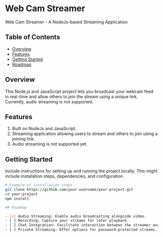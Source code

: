 # Web Cam Streamer

Web Cam Streamer  - A NodeJs-based Streaming Application

## Table of Contents

- [Overview](#overview)
- [Features](#features)
- [Getting Started](#getting-started)
- [Roadmap](#roadmap)

## Overview

This Node.js and JavaScript project lets you broadcast your webcam feed in real-time and allow others to join the stream using a unique link. Currently, audio streaming is not supported.

## Features

1. Built on NodeJs and JavaScript.
2. Streaming application allowing users to stream and others to join using a joining link.
3. Audio streaming is not supported yet.

## Getting Started

Include instructions for setting up and running the project locally. This might include installation steps, dependencies, and configuration.

```bash
# Example of installation steps
git clone https://github.com/your-username/your-project.git
cd your-project
npm install

## Roadmap

- [x] Audio Streaming: Enable audio broadcasting alongside video.
- [ ] Recording: Capture your streams for later playback.
- [ ] Chat Integration: Facilitate interaction between the streamer and viewers.
- [ ] Private Streaming: Offer options for password-protected streams.
